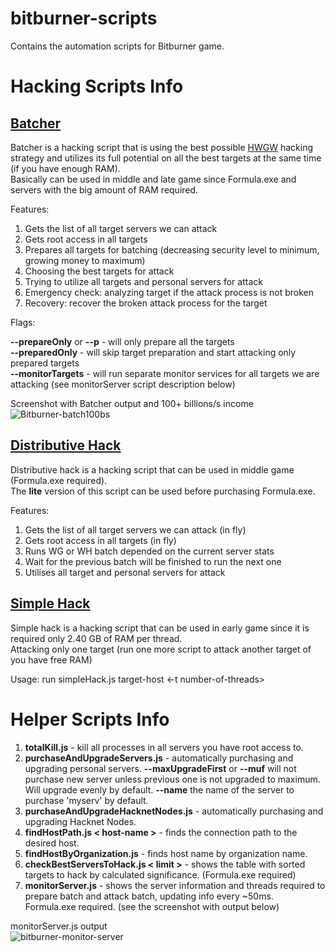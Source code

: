 # bitburner-scripts
Contains the automation scripts for Bitburner game.

# Hacking Scripts Info

## [Batcher](https://github.com/NiksRakevich/bitburner-scripts/blob/main/home/batcher/batcherManager.js)
Batcher is a hacking script that is using the best possible [HWGW](https://bitburner.readthedocs.io/en/latest/advancedgameplay/hackingalgorithms.html#batch-algorithms-hgw-hwgw-or-cycles) hacking strategy and utilizes its full potential on all the best targets at the same time (if you have enough RAM).<br>
Basically can be used in middle and late game since Formula.exe and servers with the big amount of RAM required.

Features:
1. Gets the list of all target servers we can attack
2. Gets root access in all targets
3. Prepares all targets for batching (decreasing security level to minimum, growing money to maximum)
4. Choosing the best targets for attack
5. Trying to utilize all targets and personal servers for attack
6. Emergency check: analyzing target if the attack process is not broken
7. Recovery: recover the broken attack process for the target

Flags:

**--prepareOnly** or **--p** - will only prepare all the targets<br>
**--preparedOnly** - will skip target preparation and start attacking only prepared targets<br>
**--monitorTargets** - will run separate monitor services for all targets we are attacking (see monitorServer script description below)<br>

Screenshot with Batcher output and 100+ billions/s income<br>
![Bitburner-batch100bs](https://github.com/NiksRakevich/bitburner-scripts/assets/32455265/e5bfc816-944a-49ea-bf1f-78dde5d1a7d7)

## [Distributive Hack](https://github.com/NiksRakevich/bitburner-scripts/blob/main/home/distributive-hack/distributiveHackManager.js)
Distributive hack is a hacking script that can be used in middle game (Formula.exe required).<br>
The **lite** version of this script can be used before purchasing Formula.exe.

Features:
1. Gets the list of all target servers we can attack (in fly)
2. Gets root access in all targets (in fly)
3. Runs WG or WH batch depended on the current server stats
4. Wait for the previous batch will be finished to run the next one
5. Utilises all target and personal servers for attack

## [Simple Hack](https://github.com/NiksRakevich/bitburner-scripts/blob/main/home/simpleHack.js)
Simple hack is a hacking script that can be used in early game since it is required only 2.40 GB of RAM per thread.<br>
Attacking only one target (run one more script to attack another target of you have free RAM)

Usage: run simpleHack.js target-host <-t number-of-threads>

# Helper Scripts Info
1. **totalKill.js** - kill all processes in all servers you have root access to.
2. **purchaseAndUpgradeServers.js** - automatically purchasing and upgrading personal servers. **--maxUpgradeFirst** or **--muf** will not purchase new server unless previous one is not upgraded to maximum. Will upgrade evenly by default. **--name** the name of the server to purchase 'myserv' by default.
3. **purchaseAndUpgradeHacknetNodes.js** - automatically purchasing and upgrading Hacknet Nodes.
4. **findHostPath.js < host-name >** - finds the connection path to the desired host.
5. **findHostByOrganization.js** - finds host name by organization name.
6. **checkBestServersToHack.js < limit >** - shows the table with sorted targets to hack by calculated significance. (Formula.exe required)
7. **monitorServer.js** - shows the server information and threads required to prepare batch and attack batch, updating info every ~50ms. Formula.exe required. (see the screenshot with output below)

monitorServer.js output<br>
![bitburner-monitor-server](https://github.com/NiksRakevich/bitburner-scripts/assets/32455265/fe1fa5cb-0691-4176-9d3c-d569b64dde29)
